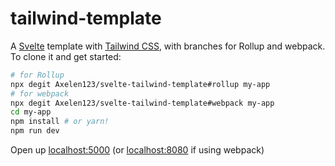 # tailwind-template

A [Svelte](svelte.dev) template with [Tailwind CSS](tailwindcss.com), with branches for Rollup and webpack. To clone it and get started:

```bash
# for Rollup
npx degit Axelen123/svelte-tailwind-template#rollup my-app
# for webpack
npx degit Axelen123/svelte-tailwind-template#webpack my-app
cd my-app
npm install # or yarn!
npm run dev
```

Open up [localhost:5000](http://localhost:5000) (or [localhost:8080](http://localhost:8080) if using webpack)
